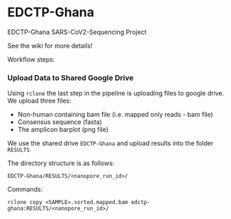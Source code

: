 # EDCTP-Ghana
EDCTP-Ghana SARS-CoV2-Sequencing Project

See the wiki for more details!





Workflow steps:






### Upload Data to Shared Google Drive 

Using `rclone` the last step in the pipeline is uploading files to google drive. We upload three files:

* Non-human containing bam file (i.e. mapped only reads - bam file)
* Consensus sequence (fasta)
* The amplicon barplot (png file)

We use the shared drive `EDCTP-Ghana` and upload results into the folder `RESULTS`

The directory structure is as follows:

`EDCTP-Ghana/RESULTS/<nanopore_run_id>/`

Commands:

`rclone copy <SAMPLE>.sorted.mapped.bam edctp-ghana:RESULTS/<nanopore_run_id>/`
